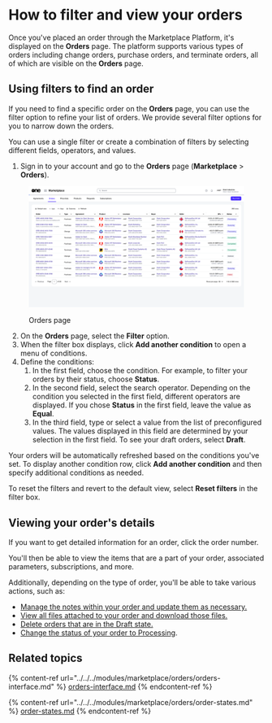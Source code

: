 # How to filter and view your orders

Once you've placed an order through the Marketplace Platform, it's displayed on the **Orders** page.  The platform supports various types of orders including change orders, purchase orders, and terminate orders, all of which are visible on the **Orders** page.&#x20;

## Using filters to find an order

If you need to find a specific order on the **Orders** page, you can use the filter option to refine your list of orders. We provide several filter options for you to narrow down the orders.&#x20;

You can use a single filter or create a combination of filters by selecting different fields, operators, and values.

1. Sign in to your account and go to the **Orders** page (**Marketplace** > **Orders**).

<figure><img src="../../../.gitbook/assets/image (362).png" alt=""><figcaption><p>Orders page</p></figcaption></figure>

2. On the **Orders** page, select the **Filter** option.&#x20;
3. When the filter box displays, click **Add another condition** to open a menu of conditions.&#x20;
4. Define the conditions:
   1. In the first field, choose the condition. For example, to filter your orders by their status, choose **Status**.
   2. In the second field, select the search operator. Depending on the condition you selected in the first field, different operators are displayed. If you chose **Status** in the first field, leave the value as **Equal**.
   3. In the third field, type or select a value from the list of preconfigured values. The values displayed in this field are determined by your selection in the first field. To see your draft orders, select **Draft**.

Your orders will be automatically refreshed based on the conditions you've set. To display another condition row, click **Add another condition** and then specify additional conditions as needed.

To reset the filters and revert to the default view, select **Reset filters** in the filter box.&#x20;

## Viewing your order's details

If you want to get detailed information for an order, click the order number.&#x20;

You'll then be able to view the items that are a part of your order, associated parameters, subscriptions, and more.

Additionally, depending on the type of order, you'll be able to take various actions, such as:

* [Manage the notes within your order and update them as necessary.](../../../modules/marketplace/orders/manage-order-notes.md)
* [View all files attached to your order and download those files.](../../../modules/marketplace/orders/view-and-download-attachments.md)
* [Delete orders that are in the Draft state.](../../../modules/marketplace/orders/delete-draft-orders.md)
* [Change the status of your order to Processing](../../../modules/marketplace/orders/set-an-order-to-processing.md).

## Related topics

{% content-ref url="../../../modules/marketplace/orders/orders-interface.md" %}
[orders-interface.md](../../../modules/marketplace/orders/orders-interface.md)
{% endcontent-ref %}

{% content-ref url="../../../modules/marketplace/orders/order-states.md" %}
[order-states.md](../../../modules/marketplace/orders/order-states.md)
{% endcontent-ref %}
